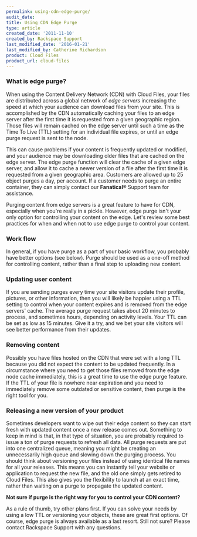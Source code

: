 ```yaml
---
permalink: using-cdn-edge-purge/
audit_date:
title: Using CDN Edge Purge
type: article
created_date: '2011-11-10'
created_by: Rackspace Support
last_modified_date: '2016-01-21'
last_modified_by: Catherine Richardson
product: Cloud Files
product_url: cloud-files
---
```


### What is edge purge?

When using the Content Delivery Network (CDN) with Cloud Files, your
files are distributed across a global network of *edge
servers* increasing the speed at which your audience can download files
from your site. This is accomplished by the CDN automatically caching
your files to an edge server after the first time it is requested from a
given geographic region. Those files will remain cached on the edge
server until such a time as the Time To Live (TTL) setting for an
individual file expires, or until an edge purge request is sent to the
node.

This can cause problems if your content is frequently updated or
modified, and your audience may be downloading older files that are
cached on the edge server. The edge purge function will clear the cache
of a given edge server, and allow it to cache a newer version of a file
after the first time it is requested from a given geographic area.
Customers are allowed up to 25 object purges a day, per account. If a
customer needs to purge an entire container, they can simply contact our
**Fanatical**&reg; Support team for assistance.

Purging content from edge servers is a great feature to have for CDN,
especially when you're really in a pickle. However, edge purge isn't
your only option for controlling your content on the edge. Let's review
some best practices for when and when not to use edge purge to control
your content.

### Work flow

In general, if you have purge as a part of your basic workflow, you
probably have better options (see below). Purge should be used as a
one-off method for controlling content, rather than a final step to
uploading new content.

### Updating user content

If you are sending purges every time your site visitors update their
profile, pictures, or other information, then you will likely be happier
using a TTL setting to control when your content expires and is removed
from the edge servers' cache.  The average purge request takes about 20
minutes to process, and sometimes hours, depending on activity levels.
Your TTL can be set as low as 15 minutes.  Give it a try, and we bet
your site visitors will see better performance from their updates.

### Removing content

Possibly you have files hosted on the CDN that were set with a long TTL
because you did not expect the content to be updated frequently.  In a
circumstance where you need to get those files removed from the edge
node cache immediately, this is a great time to use the edge purge
feature.  If the TTL of your file is nowhere near expiration and you
need to immediately remove some outdated or sensitive content, then
purge is the right tool for you.

### Releasing a new version of your product

Sometimes developers want to wipe out their edge content so they can
start fresh with updated content once a new release comes out.
Something to keep in mind is that, in that type of situation, you are
probably required to issue a ton of purge requests to refresh all data.
All purge requests are put into one centralized queue, meaning you
might be creating an unnecessarily high queue and slowing down the
purging process. You should think about versioning your files instead
of using identical file names for all your releases. This means you can
instantly tell your website or application to request the new file, and
the old one simply gets retired to Cloud Files. This also gives you the
flexibility to launch at an exact time, rather than waiting on a purge
to propagate the updated content.

**Not sure if purge is the right way for you to control your CDN content?**

As a rule of thumb, try other plans first. If you can solve your needs
by using a low TTL or versioning your objects, these are great first
options. Of course, edge purge is always available as a last resort.
Still not sure?  Please contact Rackspace Support with any questions.
